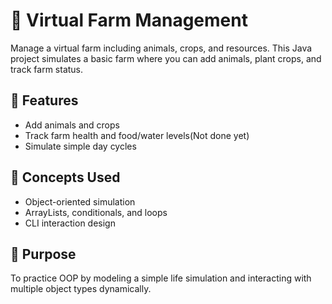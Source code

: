 # 🌾 Virtual Farm Management

Manage a virtual farm including animals, crops, and resources. This Java project simulates a basic farm where you can add animals, plant crops, and track farm status.

## 📌 Features

- Add animals and crops
- Track farm health and food/water levels(Not done yet)
- Simulate simple day cycles

## 🧰 Concepts Used

- Object-oriented simulation
- ArrayLists, conditionals, and loops
- CLI interaction design

## 🚀 Purpose

To practice OOP by modeling a simple life simulation and interacting with multiple object types dynamically.
